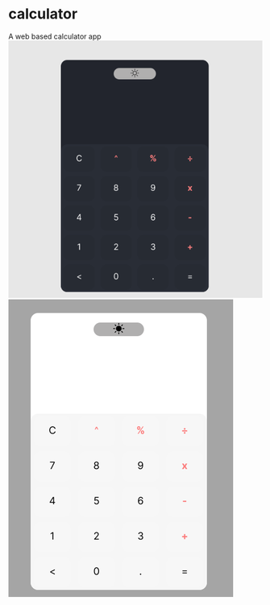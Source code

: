 # calculator
A web based calculator app
![Screenshot](/assets/dark.png) ![Screenshot2](/assets/light.png)